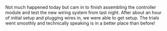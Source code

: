 Not much happened today but cam in to finish assembling the controller module and test the new wiring system from last night. After about an hour of initial setup and plugging wires in, we were able to  get setup. The trials went smoothly and technically speaking is in a better place than before! 